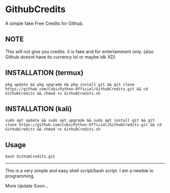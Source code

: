 # GithubCredits
A simple fake Free Credits for Github.

## NOTE
This will not give you credits. it is fake and for entertainment only. (also Github doesnt have its currency lol or maybe idk XD)

## INSTALLATION (termux)
```
pkg update && pkg upgrade && pkg install git && git clone https://github.com/CubicPython-Official/GithubCredits.git && cd GithubCredits && chmod +x GithubCredits.sh
 ```
## INSTALLATION (kali)
```
sudo apt update && sudo apt upgrade && sudo apt install git && git clone https://github.com/CubicPython-Official/GithubCredits.git && cd GithubCredits && chmod +x GithubCredits.sh
```
## Usage
```
bash GithubCredits.git
```
------------------------------------
This is a very simple and easy shell script/bash script. I am a newbie in programming.

More Update Soon...
